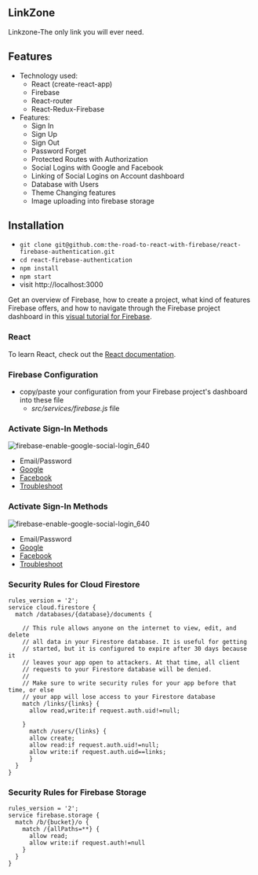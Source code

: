 ## LinkZone
Linkzone-The only link you will ever need.
## Features

* Technology used:
  * React (create-react-app)
  * Firebase
  * React-router
  * React-Redux-Firebase
* Features:
  * Sign In
  * Sign Up
  * Sign Out
  * Password Forget
  * Protected Routes with Authorization
  * Social Logins with Google and Facebook
  * Linking of Social Logins on Account dashboard
  * Database with Users
  * Theme Changing features
  * Image uploading into firebase storage

## Installation

* `git clone git@github.com:the-road-to-react-with-firebase/react-firebase-authentication.git`
* `cd react-firebase-authentication`
* `npm install`
* `npm start`
* visit http://localhost:3000

Get an overview of Firebase, how to create a project, what kind of features Firebase offers, and how to navigate through the Firebase project dashboard in this [visual tutorial for Firebase](https://www.robinwieruch.de/firebase-tutorial/).

### React
   To learn React, check out the [React documentation](https://reactjs.org/).
   
### Firebase Configuration

* copy/paste your configuration from your Firebase project's dashboard into these file
  * *src/services/firebase.js* file
 

### Activate Sign-In Methods

![firebase-enable-google-social-login_640](https://user-images.githubusercontent.com/2479967/49687774-e0a31e80-fb42-11e8-9d8a-4b4c794134e6.jpg)

* Email/Password
* [Google](https://www.robinwieruch.de/react-firebase-social-login/)
* [Facebook](https://www.robinwieruch.de/firebase-facebook-login/)
* [Troubleshoot](https://www.robinwieruch.de/react-firebase-social-login/)

### Activate Sign-In Methods

![firebase-enable-google-social-login_640](https://user-images.githubusercontent.com/2479967/49687774-e0a31e80-fb42-11e8-9d8a-4b4c794134e6.jpg)

* Email/Password
* [Google](https://www.robinwieruch.de/react-firebase-social-login/)
* [Facebook](https://www.robinwieruch.de/firebase-facebook-login/)
* [Troubleshoot](https://www.robinwieruch.de/react-firebase-social-login/)

### Security Rules for Cloud Firestore

```
rules_version = '2';
service cloud.firestore {
  match /databases/{database}/documents {

    // This rule allows anyone on the internet to view, edit, and delete
    // all data in your Firestore database. It is useful for getting
    // started, but it is configured to expire after 30 days because it
    // leaves your app open to attackers. At that time, all client
    // requests to your Firestore database will be denied.
    //
    // Make sure to write security rules for your app before that time, or else
    // your app will lose access to your Firestore database
    match /links/{links} {
      allow read,write:if request.auth.uid!=null;
      
    }
      match /users/{links} {
      allow create;
      allow read:if request.auth.uid!=null;
      allow write:if request.auth.uid==links;
      }
  }
}
```
### Security Rules for Firebase Storage

```
rules_version = '2';
service firebase.storage {
  match /b/{bucket}/o {
    match /{allPaths=**} {
      allow read;
      allow write:if request.auth!=null
    }
  }
}
```
